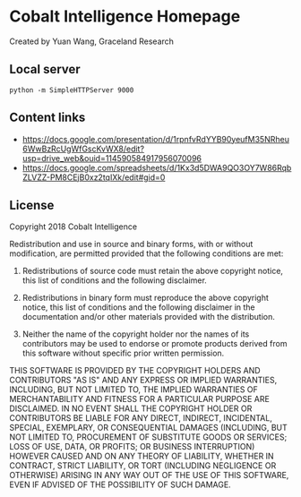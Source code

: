 # Cobalt Intelligence Homepage
Created by Yuan Wang, Graceland Research

## Local server
```
python -m SimpleHTTPServer 9000
```
## Content links
- https://docs.google.com/presentation/d/1rpnfvRdYYB90yeufM35NRheu6WwBzRcUgWfGscKvWX8/edit?usp=drive_web&ouid=114590584917956070096
- https://docs.google.com/spreadsheets/d/1Kx3d5DWA9QO3OY7W86RqbZLVZZ-PM8CEjB0xz2tqIXk/edit#gid=0

## License
Copyright 2018 Cobalt Intelligence

Redistribution and use in source and binary forms, with or without modification, are permitted provided that the following conditions are met:

1. Redistributions of source code must retain the above copyright notice, this list of conditions and the following disclaimer.

2. Redistributions in binary form must reproduce the above copyright notice, this list of conditions and the following disclaimer in the documentation and/or other materials provided with the distribution.

3. Neither the name of the copyright holder nor the names of its contributors may be used to endorse or promote products derived from this software without specific prior written permission.

THIS SOFTWARE IS PROVIDED BY THE COPYRIGHT HOLDERS AND CONTRIBUTORS "AS IS" AND ANY EXPRESS OR IMPLIED WARRANTIES, INCLUDING, BUT NOT LIMITED TO, THE IMPLIED WARRANTIES OF MERCHANTABILITY AND FITNESS FOR A PARTICULAR PURPOSE ARE DISCLAIMED. IN NO EVENT SHALL THE COPYRIGHT HOLDER OR CONTRIBUTORS BE LIABLE FOR ANY DIRECT, INDIRECT, INCIDENTAL, SPECIAL, EXEMPLARY, OR CONSEQUENTIAL DAMAGES (INCLUDING, BUT NOT LIMITED TO, PROCUREMENT OF SUBSTITUTE GOODS OR SERVICES; LOSS OF USE, DATA, OR PROFITS; OR BUSINESS INTERRUPTION) HOWEVER CAUSED AND ON ANY THEORY OF LIABILITY, WHETHER IN CONTRACT, STRICT LIABILITY, OR TORT (INCLUDING NEGLIGENCE OR OTHERWISE) ARISING IN ANY WAY OUT OF THE USE OF THIS SOFTWARE, EVEN IF ADVISED OF THE POSSIBILITY OF SUCH DAMAGE.
